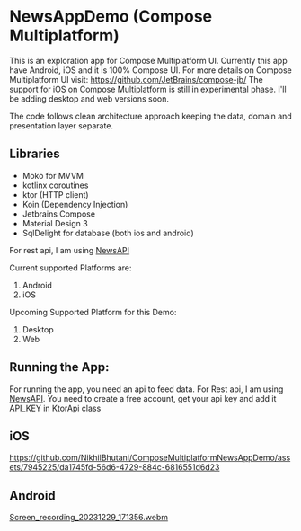 # NewsAppDemo (Compose Multiplatform)

This is an exploration app for Compose Multiplatform UI. Currently this app have Android, iOS and it is 100% Compose UI. For more details on Compose Multiplatform UI visit: https://github.com/JetBrains/compose-jb/
The support for iOS on Compose Multiplatform is still in experimental phase.
I'll be adding desktop and web versions soon. 

The code follows clean architecture approach keeping the data, domain and presentation layer separate. 

## Libraries

- Moko for MVVM
- kotlinx coroutines
- ktor (HTTP client)
- Koin (Dependency Injection)
- Jetbrains Compose
- Material Design 3
- SqlDelight for database (both ios and android)


For rest api, I am using [NewsAPI](https://newsapi.org/)

Current supported Platforms are:
1. Android
2. iOS

Upcoming Supported Platform for this Demo: 
1. Desktop
2. Web

## Running the App:
For running the app, you need an api to feed data. For Rest api, I am using [NewsAPI](https://newsapi.org/). You need to create a free account, get your api key and add it API_KEY in KtorApi class

## iOS
https://github.com/NikhilBhutani/ComposeMultiplatformNewsAppDemo/assets/7945225/da1745fd-56d6-4729-884c-6816551d6d23


## Android
[Screen_recording_20231229_171356.webm](https://github.com/NikhilBhutani/ComposeMultiplatformNewsAppDemo/assets/7945225/e9356fc8-1587-4ebc-afaf-6328dca6f0ed)



